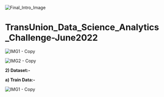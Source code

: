 ![Final_Intro_Image](https://user-images.githubusercontent.com/84449238/201462733-436e990c-804a-4824-9d2e-32e71c337d1c.jpg)

# TransUnion_Data_Science_Analytics_Challenge-June2022

![IMG1 - Copy](https://user-images.githubusercontent.com/84449238/201464521-4f2d61c5-c089-4afd-85ab-cfcfde46cdd2.JPG)

![IMG2 - Copy](https://user-images.githubusercontent.com/84449238/201464640-4c568a81-2780-4f6d-8f25-c73ea737c095.JPG)

**2) Dataset:-**

**a) Train Data:-**


![IMG1 - Copy](https://user-images.githubusercontent.com/84449238/201463461-85d11dbc-c191-4d79-b412-5274137fbd10.JPG)

